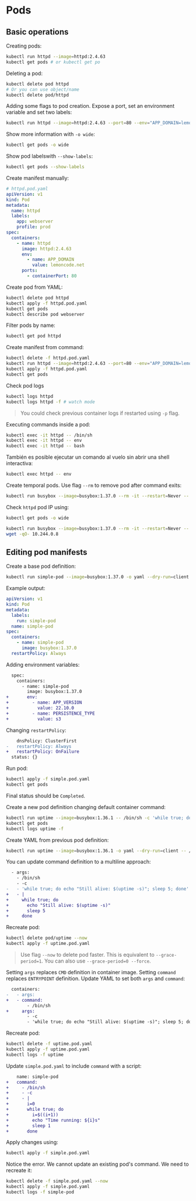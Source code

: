 # Pods

## Basic operations

Creating pods:

```bash
kubectl run httpd --image=httpd:2.4.63
kubectl get pods # or kubectl get po
```

Deleting a pod:

```bash
kubectl delete pod httpd
# Or you can use object/name
kubectl delete pod/httpd
```

Adding some flags to pod creation. Expose a port, set an environment variable and set two labels:

```bash
kubectl run httpd --image=httpd:2.4.63 --port=80 --env="APP_DOMAIN=lemoncode.net" --labels="app=webserver,profile=prod"
```

Show more information with `-o wide`:

```bash
kubectl get pods -o wide
```

Show pod labelswith `--show-labels`:

```bash
kubectl get pods --show-labels
```

Create manifest manually:

```yaml
# httpd.pod.yaml
apiVersion: v1
kind: Pod
metadata:
  name: httpd
  labels:
    app: webserver
    profile: prod
spec:
  containers:
    - name: httpd
      image: httpd:2.4.63
      env:
        - name: APP_DOMAIN
          value: lemoncode.net
      ports:
        - containerPort: 80
```

Create pod from YAML:

```bash
kubectl delete pod httpd
kubectl apply -f httpd.pod.yaml
kubectl get pods
kubectl describe pod webserver
```

Filter pods by name:

```bash
kubectl get pod httpd
```

Create manifest from command:

```bash
kubectl delete -f httpd.pod.yaml
kubectl run httpd --image=httpd:2.4.63 --port=80 --env="APP_DOMAIN=lemoncode.net" --labels="app=webserver,profile=prod" -o yaml --dry-run=client > httpd.pod.yaml
kubectl apply -f httpd.pod.yaml
kubectl get pods
```

Check pod logs

```bash
kubectl logs httpd
kubectl logs httpd -f # watch mode
```

> You could check previous container logs if restarted using `-p` flag.

Executing commands inside a pod:

```bash
kubectl exec -it httpd -- /bin/sh
kubectl exec -it httpd -- env
kubectl exec -it httpd -- bash
```

También es posible ejecutar un comando al vuelo sin abrir una shell interactiva:

```bash
kubectl exec httpd -- env
```

Create temporal pods. Use flag `--rm` to remove pod after command exits:

```bash
kubectl run busybox --image=busybox:1.37.0 --rm -it --restart=Never -- env
```

Check `httpd` pod IP using:

```bash
kubectl get pods -o wide
```

```bash
kubectl run busybox --image=busybox:1.37.0 --rm -it --restart=Never -- sh
wget -qO- 10.244.0.8
```

## Editing pod manifests

Create a base pod definition:

```bash
kubectl run simple-pod --image=busybox:1.37.0 -o yaml --dry-run=client > simple.pod.yaml
```

Example output:

```yaml
apiVersion: v1
kind: Pod
metadata:
  labels:
    run: simple-pod
  name: simple-pod
spec:
  containers:
    - name: simple-pod
      image: busybox:1.37.0
  restartPolicy: Always
```

Adding environment variables:

```diff
  spec:
    containers:
      - name: simple-pod
        image: busybox:1.37.0
+       env:
+         - name: APP_VERSION
+           value: 22.10.0
+         - name: PERSISTENCE_TYPE
+           value: s3
```

Changing `restartPolicy`:

```diff
    dnsPolicy: ClusterFirst
-   restartPolicy: Always
+   restartPolicy: OnFailure
  status: {}
```

Run pod:

```bash
kubectl apply -f simple.pod.yaml
kubectl get pods
```

Final status should be `Completed`.

Create a new pod definition changing default container command:

```bash
kubectl run uptime --image=busybox:1.36.1 -- /bin/sh -c 'while true; do echo "Still alive: $(uptime -s)"; sleep 5; done'
kubectl get pods
kubectl logs uptime -f
```

Create YAML from previous pod definition:

```bash
kubectl run uptime --image=busybox:1.36.1 -o yaml --dry-run=client -- /bin/sh -c 'while true; do echo "Still alive: $(uptime -s)"; sleep 5; done' > uptime.pod.yaml
```

You can update command definition to a multiline approach:

```diff
  - args:
    - /bin/sh
    - -c
-   - 'while true; do echo "Still alive: $(uptime -s)"; sleep 5; done'
+   - |
+     while true; do
+       echo "Still alive: $(uptime -s)"
+       sleep 5
+     done
```

Recreate pod:

```bash
kubectl delete pod/uptime --now
kubectl apply -f uptime.pod.yaml
```

> Use flag `--now` to delete pod faster. This is equivalent to `--grace-period=1`. You can also use `--grace-period=0 --force`.

Setting `args` replaces `CMD` definition in container image. Setting `command` replaces `ENTRYPOINT` definition. Update YAML to set both `args` and `command`:

```diff
  containers:
-   - args:
+   - command:
        - /bin/sh
+     args:
        - -c
        - 'while true; do echo "Still alive: $(uptime -s)"; sleep 5; done'
```

Recreate pod:

```bash
kubectl delete -f uptime.pod.yaml
kubectl apply -f uptime.pod.yaml
kubectl logs -f uptime
```

Update `simple.pod.yaml` to include `command` with a script:

```diff
    name: simple-pod
+   command:
+     - /bin/sh
+     - -c
+     - |
+       i=0
+       while true; do
+         i=$((i+1))
+         echo "Time running: ${i}s"
+         sleep 1
+       done
```

Apply changes using:

```bash
kubectl apply -f simple.pod.yaml
```

Notice the error. We cannot update an existing pod's command. We need to recreate it:

```bash
kubectl delete -f simple.pod.yaml --now
kubectl apply -f simple.pod.yaml
kubectl logs -f simple-pod
```
